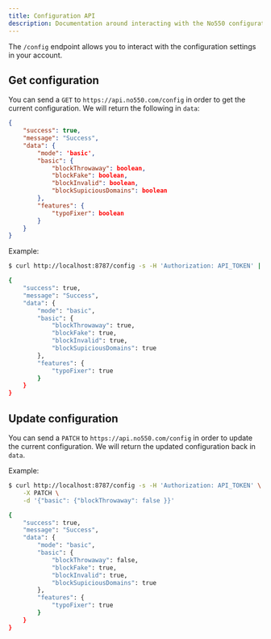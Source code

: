 ```yaml
---
title: Configuration API
description: Documentation around interacting with the No550 configuration API.
---
```


The `/config` endpoint allows you to interact with the configuration settings in your account.

## Get configuration

You can send a `GET` to `https://api.no550.com/config` in order to get the current configuration. We will return the following in `data`:
```json
{
	"success": true,
	"message": "Success",
	"data": {
		"mode": 'basic',
		"basic": {
			"blockThrowaway": boolean,
			"blockFake": boolean,
			"blockInvalid": boolean,
			"blockSupiciousDomains": boolean
		},
		"features": {
			"typoFixer": boolean
		}
	}
}
```

Example:
```sh
$ curl http://localhost:8787/config -s -H 'Authorization: API_TOKEN' | jq .

{
	"success": true,
	"message": "Success",
	"data": {
		"mode": "basic",
		"basic": {
			"blockThrowaway": true,
			"blockFake": true,
			"blockInvalid": true,
			"blockSupiciousDomains": true
		},
		"features": {
			"typoFixer": true
		}
	}
}
```

## Update configuration

You can send a `PATCH` to `https://api.no550.com/config` in order to update the current configuration. We will return the updated configuration back in `data`.

Example:
```sh
$ curl http://localhost:8787/config -s -H 'Authorization: API_TOKEN' \
	-X PATCH \
	-d '{"basic": {"blockThrowaway": false }}'

{
	"success": true,
	"message": "Success",
	"data": {
		"mode": "basic",
		"basic": {
			"blockThrowaway": false,
			"blockFake": true,
			"blockInvalid": true,
			"blockSupiciousDomains": true
		},
		"features": {
			"typoFixer": true
		}
	}
}
```

